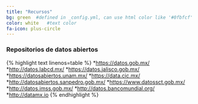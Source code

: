 ```yaml
---
title: "Recursos"
bg: green  #defined in _config.yml, can use html color like '#0fbfcf'
color: white   #text color
fa-icon: plus-circle
---
```


### Repositorios de datos abiertos

{% highlight text linenos=table %}
*https://datos.gob.mx/
*http://datos.labcd.mx/
*https://datos.jalisco.gob.mx/
*https://datosabiertos.unam.mx/
*https://data.cic.mx/
*http://datosabiertos.sanpedro.gob.mx/
*https://www.datossct.gob.mx/
*http://datos.imss.gob.mx/
*http://datos.bancomundial.org/
*http://datamx.io
{% endhighlight %}